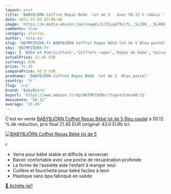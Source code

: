 ```yaml
---
layout: post
title: 'BABYBJÖRN Coffret Repas Bébé  lot de 5   avec 50.12 % rabais '
date: 2021-07-03 03:08:46
image: 'https://m.media-amazon.com/images/I/31LqaT9cifL._SL500_._SL400_.jpg'
comments: true
category: ofertas
author: 'tole.es'
slug: 'B07MPZ9ZKK-fr BABYBJÖRN Coffret Repas Bébé lot de 5 Bleu pastel'
sku: 'B07MPZ9ZKK-fr'
tags: [ 'Bébé et Puériculture','Coffrets repas','Repas de bébé','Vaisselle','babybjörn', ]
actualPrice: 21.45 EUR
currency: EUR
price: 21.45
comparePrice: 43.0 EUR
prodname: 'BABYBJÖRN Coffret Repas Bébé  lot de 5  Bleu pastel'
country: 'fr'
flag: '🇫🇷'
brand: 'BabyBjörn'
buyurl: 'https://www.amazon.fr/dp/B07MPZ9ZKK/?tag=tolees0d-21'
descuento: '50.12'
average: '21.45'
---
```


C'est en vente [BABYBJÖRN Coffret Repas Bébé  lot de 5  Bleu pastel](https://www.amazon.fr/dp/B07MPZ9ZKK/?tag=tolees0d-21)  à  50.12 % de réduction, prix final  21.45 EUR (original: 43.0 EUR) ici:

[![BABYBJÖRN Coffret Repas Bébé  lot de 5  ](https://m.media-amazon.com/images/I/31LqaT9cifL._SL500_._SL400_.jpg)](https://www.amazon.fr/dp/B07MPZ9ZKK/?tag=tolees0d-21)

ℹ️:

- Verre pour bébé stable et difficile à renverser
- Bavoir confortable avec une poche de récupération profonde
- La forme de l’assiette aide l’enfant à manger seul
- Cuillère et fourchette pour bébé faciles à tenir
- Plastique sans bpa fabriqué en suède

[🛒 Achète-le!!](https://www.amazon.fr/dp/B07MPZ9ZKK/?tag=tolees0d-21)
